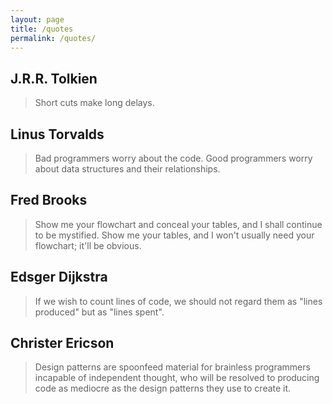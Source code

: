 ```yaml
---
layout: page
title: /quotes
permalink: /quotes/
---
```


## J.R.R. Tolkien
> Short cuts make long delays.

## Linus Torvalds
> Bad programmers worry about the code. Good programmers worry about data structures and their relationships.

## Fred Brooks
> Show me your flowchart and conceal your tables, and I shall continue to be mystified. Show me your tables, and I won't usually need your flowchart; it'll be obvious.

## Edsger Dijkstra
> If we wish to count lines of code, we should not regard them as "lines produced" but as "lines spent".

## Christer Ericson
> Design patterns are spoonfeed material for brainless programmers incapable of independent thought, who will be resolved to producing code as mediocre as the design patterns they use to create it.
